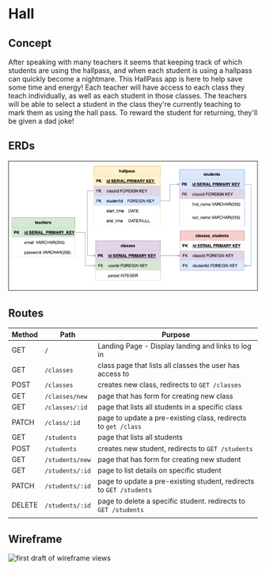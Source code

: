 # Hall

## Concept

After speaking with many teachers it seems that keeping track of which students are using the hallpass, and when each student is using a hallpass can quickly become a nightmare.  This HallPass app is here to help save some time and energy!  Each teacher will have access to each class they teach individually, as well as each student in those classes.  The teachers will be able to select a student in the class they're currently teaching to mark them as using the hall pass.  To reward the student for returning, they'll be given a dad joke!



## ERDs

![an ERD of my project](./hallpassERD.drawio.png)

## Routes

| Method | Path            | Purpose                                                             |
|--------|-----------------|---------------------------------------------------------------------|
| GET    | `/`             | Landing Page - Display landing and links to log in                  |
| GET    | `/classes`      | class page that lists all classes the user has access to            |
| POST   | `/classes`      | creates new class, redirects to `GET /classes`                      |
| GET    | `/classes/new`  | page that has form for creating new class                           |
| GET    | `/classes/:id`  | page that lists all students in a specific class                    |
| PATCH  | `/class/:id`    | page to update a pre-existing class, redirects to `get /class`      |
| GET    | `/students`     | page that lists all students                                        |
| POST   | `/students`     | creates new student, redirects to `GET /students`                   |
| GET    | `/students/new` | page that has form for creating new student                         |
| GET    | `/students/:id` | page to list details on specific student                            |
| PATCH  | `/students/:id` | page to update a pre-existing student, redirects to `GET /students` |
| DELETE | `/students/:id` | page to delete a specific student. redirects to `GET /students`     |
|        |                 |                                                                     |

## Wireframe

![first draft of wireframe views](./wireframe.png)